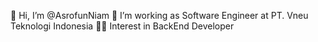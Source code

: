 👋 Hi, I’m @AsrofunNiam
🔭 I’m working as Software Engineer at PT. Vneu Teknologi Indonesia
👨‍💻 Interest in BackEnd Developer
<!---
AsrofunNiam/AsrofunNiam is a ✨ special ✨ repository because its `README.md` (this file) appears on your GitHub profile.
You can click the Preview link to take a look at your changes.
--->
